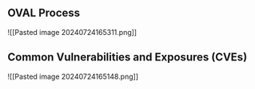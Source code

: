 
## OVAL Process

![[Pasted image 20240724165311.png]]
## Common Vulnerabilities and Exposures (CVEs)
![[Pasted image 20240724165148.png]]


